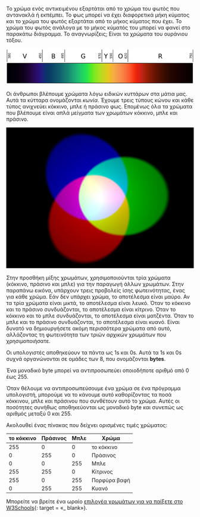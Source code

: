 Το χρώμα ενός αντικειμένου εξαρτάται από το χρώμα του φωτός που αντανακλά ή εκπέμπει. Το φως μπορεί να έχει διαφορετικά μήκη κύματος και το χρώμα του φωτός εξαρτάται από το μήκος κύματος που έχει. Το χρώμα του φωτός ανάλογα με το μήκος κύματός του μπορεί να φανεί στο παρακάτω διάγραμμα. Το αναγνωρίζεις; Είναι τα χρώματα του ουράνιου τόξου.

![Ορατό φάσμα](images/linear-visible-spectrum.png)

Οι άνθρωποι βλέπουμε χρώματα λόγω ειδικών κυττάρων στα μάτια μας. Αυτά τα κύτταρα ονομάζονται *κωνία*. Έχουμε τρεις τύπους κώνου και κάθε τύπος ανιχνεύει κόκκινο, μπλε ή πράσινο φως. Επομένως όλα τα χρώματα που βλέπουμε είναι απλά μείγματα των χρωμάτων κόκκινο, μπλε και πράσινο.

![Πρόσθετη ανάμιξη χρωμάτων](images/additive-colour-mixing.png)

Στην προσθήκη μίξης χρωμάτων, χρησιμοποιούνται τρία χρώματα (κόκκινο, πράσινο και μπλε) για την παραγωγή άλλων χρωμάτων. Στην παραπάνω εικόνα, υπάρχουν τρεις προβολείς ίσης φωτεινότητας, ένας για κάθε χρώμα. Εάν δεν υπάρχει χρώμα, το αποτέλεσμα είναι μαύρο. Αν τα τρία χρώματα είναι μικτά, το αποτέλεσμα είναι λευκό. Όταν το κόκκινο και το πράσινο συνδυάζονται, το αποτέλεσμα είναι κίτρινο. Όταν το κόκκινο και το μπλε συνδυάζονται, το αποτέλεσμα είναι ματζέντα. Όταν το μπλε και το πράσινο συνδυάζονται, το αποτέλεσμα είναι κυανό. Είναι δυνατό να δημιουργήσετε ακόμη περισσότερα χρώματα από αυτό, αλλάζοντας τη φωτεινότητα των τριών αρχικών χρωμάτων που χρησιμοποιήσατε.

Οι υπολογιστές αποθηκεύουν τα πάντα ως 1s και 0s. Αυτά τα 1s και 0s συχνά οργανώνονται σε ομάδες των 8, που ονομάζονται **bytes**.

Ένα μοναδικό byte μπορεί να αντιπροσωπεύει οποιοδήποτε αριθμό από 0 έως 255.

Όταν θέλουμε να αντιπροσωπεύσουμε ένα χρώμα σε ένα πρόγραμμα υπολογιστή, μπορούμε να το κάνουμε αυτό καθορίζοντας τα ποσά κόκκινου, μπλε και πράσινου που συνθέτουν αυτό το χρώμα. Αυτές οι ποσότητες συνήθως αποθηκεύονται ως μοναδικό byte και συνεπώς ως αριθμός μεταξύ 0 και 255.

Ακολουθεί ένας πίνακας που δείχνει ορισμένες τιμές χρώματος:

| το κόκκινο | Πράσινος | Μπλε | Χρώμα        |
| ---------- | -------- | ---- | ------------ |
| 255        | 0        | 0    | το κόκκινο   |
| 0          | 255      | 0    | Πράσινος     |
| 0          | 0        | 255  | Μπλε         |
| 255        | 255      | 0    | Κίτρινος     |
| 255        | 0        | 255  | Πορφύρα βαφή |
| 0          | 255      | 255  | Κυανό        |

Μπορείτε να βρείτε ένα ωραίο [επιλογέα χρωμάτων για να παίξετε στο W3Schools](https://www.w3schools.com/colors/colors_rgb.asp){: target = «_ blank»}.